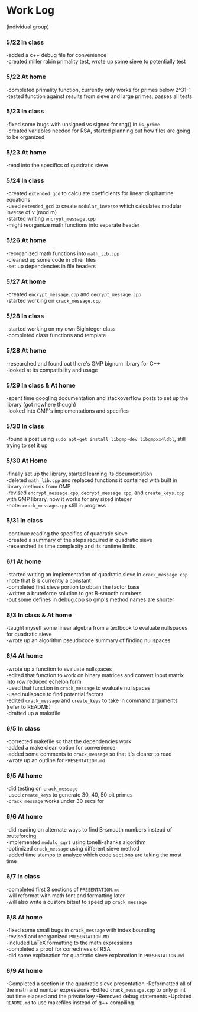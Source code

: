 # Work Log
(individual group)
### 5/22 In class
-added a c++ debug file for convenience  
-created miller rabin primality test, wrote up some sieve to potentially test  

### 5/22 At home
-completed primality function, currently only works for primes below 2^31-1  
-tested function against results from sieve and large primes, passes all tests  

### 5/23 In class
-fixed some bugs with unsigned vs signed for rng() in `is_prime`  
-created variables needed for RSA, started planning out how files are going to be organized  

### 5/23 At home
-read into the specifics of quadratic sieve  

### 5/24 In class
-created `extended_gcd` to calculate coefficients for linear diophantine equations  
-used `extended_gcd` to create `modular_inverse` which calculates modular inverse of v (mod m)  
-started writing `encrypt_message.cpp`  
-might reorganize math functions into separate header  

### 5/26 At home
-reorganized math functions into `math_lib.cpp`  
-cleaned up some code in other files  
-set up dependencies in file headers  

### 5/27 At home
-created `encrypt_message.cpp` and `decrypt_message.cpp`  
-started working on `crack_message.cpp`  

### 5/28 In class
-started working on my own BigInteger class  
-completed class functions and template  

### 5/28 At home
-researched and found out there's GMP bignum library for C++  
-looked at its compatibility and usage  

### 5/29 In class & At home
-spent time googling documentation and stackoverflow posts to set up the library (got nowhere though)  
-looked into GMP's implementations and specifics  

### 5/30 In class
-found a post using `sudo apt-get install libgmp-dev libgmpxx4ldbl`, still trying to set it up  

### 5/30 At Home
-finally set up the library, started learning its documentation  
-deleted `math_lib.cpp` and replaced functions it contained with built in library methods from GMP  
-revised `encrypt_message.cpp`, `decrypt_message.cpp`, and `create_keys.cpp` with GMP library, now it works for any sized integer  
-note: `crack_message.cpp` still in progress  

### 5/31 In class
-continue reading the specifics of quadratic sieve  
-created a summary of the steps required in quadratic sieve  
-researched its time complexity and its runtime limits  

### 6/1 At home
-started writing an implementation of quadratic sieve in `crack_message.cpp`  
-note that B is currently a constant  
-completed first sieve portion to obtain the factor base  
-written a bruteforce solution to get B-smooth numbers  
-put some defines in debug.cpp so gmp's method names are shorter  

### 6/3 In class & At home
-taught myself some linear algebra from a textbook to evaluate nullspaces for quadratic sieve  
-wrote up an algorithm pseudocode summary of finding nullspaces  

### 6/4 At home
-wrote up a function to evaluate nullspaces  
-edited that function to work on binary matrices and convert input matrix into row reduced echelon form  
-used that function in `crack_message` to evaluate nullspaces  
-used nullspace to find potential factors  
-edited `crack_message` and `create_keys` to take in command arguments (refer to README)  
-drafted up a makefile  

### 6/5 In class
-corrected makefile so that the dependencies work  
-added a make clean option for convenience  
-added some comments to `crack_message` so that it's clearer to read   
-wrote up an outline for `PRESENTATION.md`  

### 6/5 At home
-did testing on `crack_message`  
-used `create_keys` to generate 30, 40, 50 bit primes  
-`crack_message` works under 30 secs for   

### 6/6 At home
-did reading on alternate ways to find B-smooth numbers instead of bruteforcing  
-implemented `modulo_sqrt` using tonelli-shanks algorithm  
-optimized `crack_message` using different sieve method  
-added time stamps to analyze which code sections are taking the most time  

### 6/7 In class
-completed first 3 sections of `PRESENTATION.md`  
-will reformat with math font and formatting later  
-will also write a custom bitset to speed up `crack_message`   

### 6/8 At home
-fixed some small bugs in `crack_message` with index bounding  
-revised and reorganized `PRESENTATION.MD`  
-included LaTeX formatting to the math expressions  
-completed a proof for correctness of RSA  
-did some explanation for quadratic sieve explanation in `PRESENTATION.md`

### 6/9 At home
-Completed a section in the quadratic sieve presentation
-Reformatted all of the math and number expressions
-Edited `crack_message.cpp` to only print out time elapsed and the private key
-Removed debug statements
-Updated `README.md` to use makefiles instead of g++ compiling